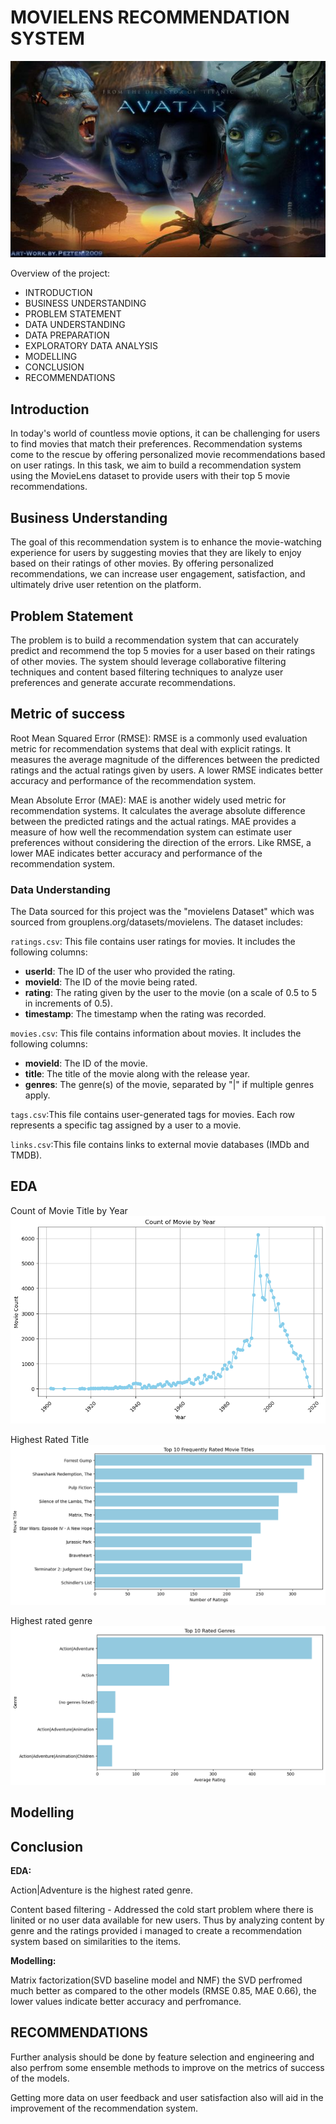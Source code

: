 # MOVIELENS RECOMMENDATION SYSTEM
![movielens](avatar.jpg)

Overview of the project:
- INTRODUCTION
- BUSINESS UNDERSTANDING
- PROBLEM STATEMENT
- DATA UNDERSTANDING
- DATA PREPARATION
- EXPLORATORY DATA ANALYSIS
- MODELLING
- CONCLUSION
- RECOMMENDATIONS
## Introduction
In today's world of countless movie options, it can be challenging for users to find movies that match their preferences. Recommendation systems come to the rescue by offering personalized movie recommendations based on user ratings. In this task, we aim to build a recommendation system using the MovieLens dataset to provide users with their top 5 movie recommendations.

## Business Understanding
The goal of this recommendation system is to enhance the movie-watching experience for users by suggesting movies that they are likely to enjoy based on their ratings of other movies. By offering personalized recommendations, we can increase user engagement, satisfaction, and ultimately drive user retention on the platform.

## Problem Statement
The problem is to build a recommendation system that can accurately predict and recommend the top 5 movies for a user based on their ratings of other movies. The system should leverage collaborative filtering techniques and content based filtering techniques to analyze user preferences and generate accurate recommendations.

## Metric of success
Root Mean Squared Error (RMSE): RMSE is a commonly used evaluation metric for recommendation systems that deal with explicit ratings. It measures the average magnitude of the differences between the predicted ratings and the actual ratings given by users. A lower RMSE indicates better accuracy and performance of the recommendation system.

Mean Absolute Error (MAE): MAE is another widely used metric for recommendation systems. It calculates the average absolute difference between the predicted ratings and the actual ratings. MAE provides a measure of how well the recommendation system can estimate user preferences without considering the direction of the errors. Like RMSE, a lower MAE indicates better accuracy and performance of the recommendation system.

### Data Understanding
The Data sourced for this project was the "movielens Dataset" which was sourced from grouplens.org/datasets/movielens.
The dataset includes:

`ratings.csv`: This file contains user ratings for movies. It includes the following columns:
- **userId**: The ID of the user who provided the rating.
- **movieId**: The ID of the movie being rated.
- **rating**: The rating given by the user to the movie (on a scale of 0.5 to 5 in increments of 0.5).
- **timestamp**: The timestamp when the rating was recorded.

`movies.csv`: This file contains information about movies. It includes the following columns:
- **movieId**: The ID of the movie.
- **title**: The title of the movie along with the release year.
- **genres**: The genre(s) of the movie, separated by "|" if multiple genres apply.

`tags.csv`:This file contains user-generated tags for movies.
Each row represents a specific tag assigned by a user to a movie.

`links.csv`:This file contains links to external movie databases (IMDb and TMDB).

## EDA
Count of Movie Title by Year
![movie_year_count](comby.png)

Highest Rated Title
![highest_rated_title](frmt.png)

Highest rated genre
![highest_rated_genre](hrg.png)
## Modelling



## Conclusion

**EDA:**

Action|Adventure is the highest rated genre.

Content based filtering - Addressed the cold start problem where there is linited or no user data available for new users. Thus by analyzing content by genre and the ratings provided i managed to create a recommendation system based on similarities to the items.

**Modelling:**

Matrix factorization(SVD baseline model and NMF) the SVD perfromed much better as compared to the other models (RMSE 0.85, MAE 0.66), the lower values indicate better accuracy and perfromance.

## RECOMMENDATIONS

Further analysis should be done by feature selection and engineering and also perfrom some ensemble methods to improve on the metrics of success of the models.

Getting more data on user feedback and user satisfaction also will aid in the improvement of the recommendation system.

